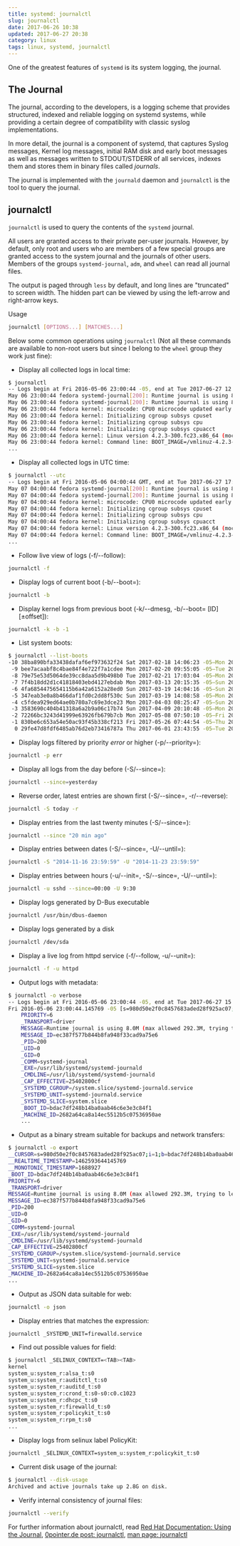 ```yaml
---
title: systemd: journalctl
slug: journalctl
date: 2017-06-26 10:38
updated: 2017-06-27 20:38
category: linux
tags: linux, systemd, journalctl
---
```


One of the greatest features of `systemd` is its system logging, the journal.

## The Journal

The journal, according to the developers, is a logging scheme that provides structured, indexed and reliable logging on systemd systems, while providing a certain degree of compatibility with classic syslog implementations.

In more detail, the journal is a component of systemd, that captures Syslog messages, Kernel log messages, initial RAM disk and early boot messages as well as messages written to STDOUT/STDERR of all services, indexes them and stores them in binary files called _journals_.

The journal is implemented with the `journald` daemon and `journalctl` is the tool to query the journal.

## journalctl

`journalctl` is used to query the contents of the `systemd` journal.

All users are granted access to their private per-user journals. However, by default, only root and users who are members of a few special groups are granted access to the system journal and the journals of other users. Members of the groups `systemd-journal`, `adm`, and `wheel` can read all journal files.

The output is paged through `less` by default, and long lines are "truncated" to screen width. The hidden part can be viewed by using the left-arrow and right-arrow keys.

Usage
```bash
journalctl [OPTIONS...] [MATCHES...]
```

Below some common operations using `journalctl` (Not all these commands are available to non-root users but since I belong to the `wheel` group they work just fine):

- Display all collected logs in local time:
```bash hl_lines="1"
$ journalctl
-- Logs begin at Fri 2016-05-06 23:00:44 -05, end at Tue 2017-06-27 12:14:11 -05. --
May 06 23:00:44 fedora systemd-journal[200]: Runtime journal is using 8.0M (max allowed 292.3M, trying to leave 438.5M free of 2.8G available → current limit 292.3M).nt limit 292.3M).
May 06 23:00:44 fedora systemd-journal[200]: Runtime journal is using 8.0M (max allowed 292.3M, trying to leave 438.5M free of 2.8G available → current limit 292.3M).nt limit 292.3M).
May 06 23:00:44 fedora kernel: microcode: CPU0 microcode updated early to revision 0x1b, date = 2014-05-29
May 06 23:00:44 fedora kernel: Initializing cgroup subsys cpuset
May 06 23:00:44 fedora kernel: Initializing cgroup subsys cpu
May 06 23:00:44 fedora kernel: Initializing cgroup subsys cpuacct
May 06 23:00:44 fedora kernel: Linux version 4.2.3-300.fc23.x86_64 (mockbuild@bkernel02.phx2.fedoraproject.org) (gcc version 5.1.1 20150618 (Red Hat 5.1.1-4) (GCC) ) #1 SMP Mon Oct 5 15:42:54 UTC 2015
May 06 23:00:44 fedora kernel: Command line: BOOT_IMAGE=/vmlinuz-4.2.3-300.fc23.x86_64 root=/dev/sda4 ro rhgb quiet LANG=en_US.UTF-8
...
```

- Display all collected logs in UTC time:
```bash hl_lines="1"
$ journalctl --utc
-- Logs begin at Fri 2016-05-06 04:00:44 GMT, end at Tue 2017-06-27 17:39:12 GMT. --
May 07 04:00:44 fedora systemd-journal[200]: Runtime journal is using 8.0M (max allowed 292.3M, trying to leave 438.5M free of 2.8G available → current limit 292.3M).nt limit 292.3M).
May 07 04:00:44 fedora systemd-journal[200]: Runtime journal is using 8.0M (max allowed 292.3M, trying to leave 438.5M free of 2.8G available → current limit 292.3M).nt limit 292.3M).
May 07 04:00:44 fedora kernel: microcode: CPU0 microcode updated early to revision 0x1b, date = 2014-05-29
May 07 04:00:44 fedora kernel: Initializing cgroup subsys cpuset
May 07 04:00:44 fedora kernel: Initializing cgroup subsys cpu
May 07 04:00:44 fedora kernel: Initializing cgroup subsys cpuacct
May 07 04:00:44 fedora kernel: Linux version 4.2.3-300.fc23.x86_64 (mockbuild@bkernel02.phx2.fedoraproject.org) (gcc version 5.1.1 20150618 (Red Hat 5.1.1-4) (GCC) ) #1 SMP Mon Oct 5 15:42:54 UTC 2015
May 07 04:00:44 fedora kernel: Command line: BOOT_IMAGE=/vmlinuz-4.2.3-300.fc23.x86_64 root=/dev/sda4 ro rhgb quiet LANG=en_US.UTF-8
...
```

- Follow live view of logs (-f/--follow):
```bash
journalctl -f
```

- Display logs of current boot (-b/--boot=):
```bash
journalctl -b
```

- Display kernel logs from previous boot (-k/--dmesg, -b/--boot= [ID][±offset]):
```bash
journalctl -k -b -1
```

- List system boots:
```bash hl_lines="1"
$ journalctl --list-boots
-10 38ba890bfa33438dafaf6ef973632f24 Sat 2017-02-18 14:06:23 -05—Mon 2017-02-20 08:59:48 -05
 -9 bee7acaabf8c4bae84f4e722f7a1cdee Mon 2017-02-20 09:55:05 -05—Tue 2017-02-21 17:02:47 -05
 -8 79e75e53d5064de39cc8daa5d9b498b0 Tue 2017-02-21 17:03:04 -05—Mon 2017-03-13 20:15:35 -05
 -7 7f4b18dd2d1c41818403ebd4127ebdab Mon 2017-03-13 20:15:35 -05—Sun 2017-03-19 14:04:07 -05
 -6 4fa6854475654115b6a42a6152a28ed0 Sun 2017-03-19 14:04:16 -05—Sun 2017-03-19 14:09:04 -05
 -5 347eab3e0a8b466daf1fd0c2dd8f530c Sun 2017-03-19 14:08:58 -05—Mon 2017-04-03 08:25:33 -05
 -4 c5fdea929ed64ae0b780a7c69e3dce23 Mon 2017-04-03 08:25:47 -05—Sun 2017-04-09 19:56:33 -05
 -3 3583690c404b41318a6a2b9a06c17b74 Sun 2017-04-09 20:10:48 -05—Mon 2017-05-08 01:24:10 -05
 -2 72266bc3243d41999e63926fb679b7cb Mon 2017-05-08 07:50:10 -05—Fri 2017-05-26 07:45:22 -05
 -1 830be6c653a54e50ac93f45b338cf213 Fri 2017-05-26 07:44:54 -05—Thu 2017-06-01 23:43:42 -05
  0 29fe47d8fdf6485ab76d2eb73416787a Thu 2017-06-01 23:43:55 -05—Tue 2017-06-27 15:33:56 -05
```

- Display logs filtered by priority _error_ or higher (-p/--priority=):
```bash
journalctl -p err
```

- Display all logs from the day before (-S/--since=):
```bash
journalctl --since=yesterday
```

- Reverse order, latest entries are shown first (-S/--since=, -r/--reverse):
```bash
journalctl -S today -r
```

- Display entries from the last twenty minutes (-S/--since=):
```bash
journalctl --since "20 min ago"
```

- Display entries between dates (-S/--since=, -U/--until=):
```bash
journalctl -S "2014-11-16 23:59:59" -U "2014-11-23 23:59:59"
```

- Display entries between hours (-u/--init=, -S/--since=, -U/--until=):
```bash
journalctl -u sshd --since=00:00 -U 9:30
```

- Display logs generated by D-Bus executable
```bash
journalctl /usr/bin/dbus-daemon
```

- Display logs generated by a disk
```bash
journalctl /dev/sda
```

- Display a live log from httpd service (-f/--follow, -u/--unit=):
```bash
journalctl -f -u httpd
```

- Output logs with metadata:
```bash hl_lines="1"
$ journalctl -o verbose
-- Logs begin at Fri 2016-05-06 23:00:44 -05, end at Tue 2017-06-27 15:01:01 -05. --
Fri 2016-05-06 23:00:44.145769 -05 [s=980d50e2f0c8457683aded28f925ac07;i=1;b=bdac7df248b14ba0aab46c6e3e3c84f1;m=19c55f;t=532389e9c2c69;x=ee8ab73f8410
    PRIORITY=6
    _TRANSPORT=driver
    MESSAGE=Runtime journal is using 8.0M (max allowed 292.3M, trying to leave 438.5M free of 2.8G available → current limit 292.3M).
    MESSAGE_ID=ec387f577b844b8fa948f33cad9a75e6
    _PID=200
    _UID=0
    _GID=0
    _COMM=systemd-journal
    _EXE=/usr/lib/systemd/systemd-journald
    _CMDLINE=/usr/lib/systemd/systemd-journald
    _CAP_EFFECTIVE=25402800cf
    _SYSTEMD_CGROUP=/system.slice/systemd-journald.service
    _SYSTEMD_UNIT=systemd-journald.service
    _SYSTEMD_SLICE=system.slice
    _BOOT_ID=bdac7df248b14ba0aab46c6e3e3c84f1
    _MACHINE_ID=2682a64ca8a14ec5512b5c07536950ae
    ...
```

- Output as a binary stream suitable for backups and network transfers:
```bash hl_lines="1"
$ journalctl -o export
__CURSOR=s=980d50e2f0c8457683aded28f925ac07;i=1;b=bdac7df248b14ba0aab46c6e3e3c84f1;m=19c55f;t=532389e9c2c69;x=ee8ab73f8410598b
__REALTIME_TIMESTAMP=1462593644145769
__MONOTONIC_TIMESTAMP=1688927
_BOOT_ID=bdac7df248b14ba0aab46c6e3e3c84f1
PRIORITY=6
_TRANSPORT=driver
MESSAGE=Runtime journal is using 8.0M (max allowed 292.3M, trying to leave 438.5M free of 2.8G available → current limit 292.3M).
MESSAGE_ID=ec387f577b844b8fa948f33cad9a75e6
_PID=200
_UID=0
_GID=0
_COMM=systemd-journal
_EXE=/usr/lib/systemd/systemd-journald
_CMDLINE=/usr/lib/systemd/systemd-journald
_CAP_EFFECTIVE=25402800cf
_SYSTEMD_CGROUP=/system.slice/systemd-journald.service
_SYSTEMD_UNIT=systemd-journald.service
_SYSTEMD_SLICE=system.slice
_MACHINE_ID=2682a64ca8a14ec5512b5c07536950ae
...
```

- Output as JSON data suitable for web:
```bash
journalctl -o json
```

- Display entries that matches the expression:
```bash
journalctl _SYSTEMD_UNIT=firewalld.service
```

- Find out possible values for field:
```bash hl_lines="1"
$ journalctl _SELINUX_CONTEXT=<TAB><TAB>
kernel
system_u:system_r:alsa_t:s0
system_u:system_r:auditctl_t:s0
system_u:system_r:auditd_t:s0
system_u:system_r:crond_t:s0-s0:c0.c1023
system_u:system_r:dhcpc_t:s0
system_u:system_r:firewalld_t:s0
system_u:system_r:policykit_t:s0
system_u:system_r:rpm_t:s0
...
```

- Display logs from selinux label PolicyKit:
```bash
journalctl _SELINUX_CONTEXT=system_u:system_r:policykit_t:s0
```

- Current disk usage of the journal:
```bash hl_lines="1"
$ journalctl --disk-usage
Archived and active journals take up 2.8G on disk.
```

- Verify internal consistency of journal files:
```bash
journalctl --verify
```

For further information about journalctl, read [Red Hat Documentation: Using the Journal](https://access.redhat.com/documentation/en-US/Red_Hat_Enterprise_Linux/7/html/System_Administrators_Guide/s1-Using_the_Journal.html), [0pointer.de post: journalctl](http://0pointer.de/blog/projects/journalctl.html), [man page: journalctl](https://www.freedesktop.org/software/systemd/man/journalctl.html)
